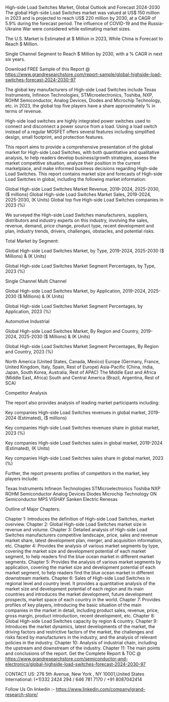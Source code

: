 High-side Load Switches Market, Global Outlook and Forecast 2024-2030
The global High-side Load Switches market was valued at US$ 150 million in 2023 and is projected to reach US$ 220 million by 2030, at a CAGR of 5.9% during the forecast period. The influence of COVID-19 and the Russia-Ukraine War were considered while estimating market sizes.

The U.S. Market is Estimated at $ Million in 2023, While China is Forecast to Reach $ Million.

Single Channel Segment to Reach $ Million by 2030, with a % CAGR in next six years.

Download FREE Sample of this Report @ https://www.grandresearchstore.com/report-sample/global-highside-load-switches-forecast-2024-2030-97

The global key manufacturers of High-side Load Switches include Texas Instruments, Infineon Technologies, STMicroelectronics, Toshiba, NXP, ROHM Semiconductor, Analog Devices, Diodes and Microchip Technology, etc. in 2023, the global top five players have a share approximately % in terms of revenue.

High-side load switches are highly integrated power switches used to connect and disconnect a power source from a load. Using a load switch instead of a regular MOSFET offers several features including simplified design, small footprint, and protection features.

This report aims to provide a comprehensive presentation of the global market for High-side Load Switches, with both quantitative and qualitative analysis, to help readers develop business/growth strategies, assess the market competitive situation, analyze their position in the current marketplace, and make informed business decisions regarding High-side Load Switches. This report contains market size and forecasts of High-side Load Switches in global, including the following market information:

Global High-side Load Switches Market Revenue, 2019-2024, 2025-2030, ($ millions)
Global High-side Load Switches Market Sales, 2019-2024, 2025-2030, (K Units)
Global top five High-side Load Switches companies in 2023 (%)

We surveyed the High-side Load Switches manufacturers, suppliers, distributors and industry experts on this industry, involving the sales, revenue, demand, price change, product type, recent development and plan, industry trends, drivers, challenges, obstacles, and potential risks.

Total Market by Segment:

Global High-side Load Switches Market, by Type, 2019-2024, 2025-2030 ($ Millions) & (K Units)

Global High-side Load Switches Market Segment Percentages, by Type, 2023 (%)

Single Channel
Multi Channel

Global High-side Load Switches Market, by Application, 2019-2024, 2025-2030 ($ Millions) & (K Units)

Global High-side Load Switches Market Segment Percentages, by Application, 2023 (%)

Automotive
Industrial

Global High-side Load Switches Market, By Region and Country, 2019-2024, 2025-2030 ($ Millions) & (K Units)

Global High-side Load Switches Market Segment Percentages, By Region and Country, 2023 (%)

North America (United States, Canada, Mexico)
Europe (Germany, France, United Kingdom, Italy, Spain, Rest of Europe)
Asia-Pacific (China, India, Japan, South Korea, Australia, Rest of APAC)
The Middle East and Africa (Middle East, Africa)
South and Central America (Brazil, Argentina, Rest of SCA)

Competitor Analysis

The report also provides analysis of leading market participants including:

Key companies High-side Load Switches revenues in global market, 2019-2024 (Estimated), ($ millions)

Key companies High-side Load Switches revenues share in global market, 2023 (%)

Key companies High-side Load Switches sales in global market, 2019-2024 (Estimated), (K Units)

Key companies High-side Load Switches sales share in global market, 2023 (%)

Further, the report presents profiles of competitors in the market, key players include:

Texas Instruments
Infineon Technologies
STMicroelectronics
Toshiba
NXP
ROHM Semiconductor
Analog Devices
Diodes
Microchip Technology
ON Semiconductor
MPS
VISHAY
Sanken Electric
Renesas

Outline of Major Chapters:

Chapter 1: Introduces the definition of High-side Load Switches, market overview.
Chapter 2: Global High-side Load Switches market size in revenue and volume.
Chapter 3: Detailed analysis of High-side Load Switches manufacturers competitive landscape, price, sales and revenue market share, latest development plan, merger, and acquisition information, etc.
Chapter 4: Provides the analysis of various market segments by type, covering the market size and development potential of each market segment, to help readers find the blue ocean market in different market segments.
Chapter 5: Provides the analysis of various market segments by application, covering the market size and development potential of each market segment, to help readers find the blue ocean market in different downstream markets.
Chapter 6: Sales of High-side Load Switches in regional level and country level. It provides a quantitative analysis of the market size and development potential of each region and its main countries and introduces the market development, future development prospects, market space of each country in the world.
Chapter 7: Provides profiles of key players, introducing the basic situation of the main companies in the market in detail, including product sales, revenue, price, gross margin, product introduction, recent development, etc.
Chapter 8: Global High-side Load Switches capacity by region & country.
Chapter 9: Introduces the market dynamics, latest developments of the market, the driving factors and restrictive factors of the market, the challenges and risks faced by manufacturers in the industry, and the analysis of relevant policies in the industry.
Chapter 10: Analysis of industrial chain, including the upstream and downstream of the industry.
Chapter 11: The main points and conclusions of the report.
Get the Complete Report & TOC @ https://www.grandresearchstore.com/semiconductor-and-electronics/global-highside-load-switches-forecast-2024-2030-97

CONTACT US:
276 5th Avenue, New York , NY 10001,United States
International: (+1)332 2424 294 / 646 781 7170 / +91 8087042414

Follow Us On linkedin :- https://www.linkedin.com/company/grand-research-store/
